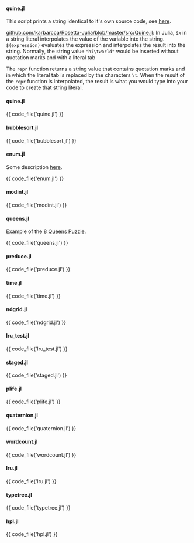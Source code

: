 #### quine.jl

This script prints a string identical to it's own source code, see [here](http://rosettacode.org/wiki/Quine).

[github.com/karbarcca/Rosetta-Julia/blob/master/src/Quine.jl](https://github.com/karbarcca/Rosetta-Julia/blob/master/src/Quine.jl): In Julia, `$x` in a string literal interpolates the value of the variable into the string. `$(expression)` evaluates the expression and interpolates the result into the string. Normally, the string value `"hi\tworld"` would be inserted without quotation marks and with a literal tab

The `repr` function returns a string value that contains quotation marks and in which the literal tab is replaced by the characters `\t`. When the result of the `repr` function is interpolated, the result is what you would type into your code to create that string literal.

#### quine.jl

{{ code_file('quine.jl') }} 

#### bubblesort.jl

{{ code_file('bubblesort.jl') }} 

#### enum.jl

Some description [here](https://groups.google.com/forum/#!msg/julia-users/f-nKrMh09K4/Ko8EeOEpCEkJ).

{{ code_file('enum.jl') }} 

#### modint.jl

{{ code_file('modint.jl') }} 

#### queens.jl

Example of the [8 Queens Puzzle](http://en.wikipedia.org/wiki/Eight_queens_puzzle).

{{ code_file('queens.jl') }} 

#### preduce.jl

{{ code_file('preduce.jl') }} 

#### time.jl

{{ code_file('time.jl') }} 

#### ndgrid.jl

{{ code_file('ndgrid.jl') }} 

#### lru_test.jl

{{ code_file('lru_test.jl') }} 

#### staged.jl

{{ code_file('staged.jl') }} 

#### plife.jl

{{ code_file('plife.jl') }} 

#### quaternion.jl

{{ code_file('quaternion.jl') }} 

#### wordcount.jl

{{ code_file('wordcount.jl') }} 

#### lru.jl

{{ code_file('lru.jl') }} 

#### typetree.jl

{{ code_file('typetree.jl') }} 

#### hpl.jl

{{ code_file('hpl.jl') }} 
